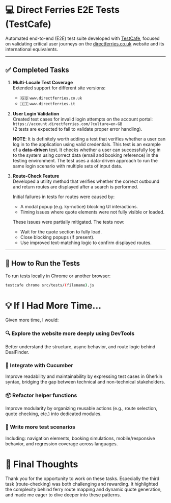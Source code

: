 # 💻 Direct Ferries E2E Tests (TestCafe)

Automated end-to-end (E2E) test suite developed with [TestCafe](https://testcafe.io/), focused on validating critical user journeys on the [directferries.co.uk](https://www.directferries.co.uk/) website and its international equivalents.

---

## ✅ Completed Tasks

1. **Multi-Locale Test Coverage**  
   Extended support for different site versions:  
   - 🇬🇧 `www.directferries.co.uk`  
   - 🇮🇹 `www.directferries.it`  

2. **User Login Validation**  
   Created test cases for invalid login attempts on the account portal:  
   `https://account.directferries.com/?culture=en-GB`  
   (2 tests are expected to fail to validate proper error handling).

   **NOTE**: It is definitely worth adding a test that verifies whether a user can log in to the application using valid credentials. This test is an example of a **data-driven** test. It checks whether a user can successfully log in to the system using correct data (email and booking reference) in the testing environment. The test uses a data-driven approach to run the same login scenario with multiple sets of input data.

3. **Route-Check Feature**  
   Developed a utility method that verifies whether the correct outbound and return routes are displayed after a search is performed.

   Initial failures in tests for routes were caused by:
   - A modal popup (e.g. ky-notice) blocking UI interactions.
   - Timing issues where quote elements were not fully visible or loaded.
   
   These issues were partially mitigated. The tests now:
   - Wait for the quote section to fully load.
   - Close blocking popups (if present).
   - Use improved text-matching logic to confirm displayed routes.

---

## 🧪 How to Run the Tests

To run tests locally in Chrome or another browser:

```bash
testcafe chrome src/tests/(filename).js
```

# 💡 If I Had More Time...
Given more time, I would:

### 🔍 Explore the website more deeply using DevTools
Better understand the structure, async behavior, and route logic behind DealFinder.

### 🧩 Integrate with Cucumber
Improve readability and maintainability by expressing test cases in Gherkin syntax, bridging the gap between technical and non-technical stakeholders.

### 📦 Refactor helper functions
Improve modularity by organizing reusable actions (e.g., route selection, quote checking, etc.) into dedicated modules.

### 🧪 Write more test scenarios
Including: navigation elements, booking simulations, mobile/responsive behavior, and regression coverage across languages.


# 🙏 Final Thoughts
Thank you for the opportunity to work on these tasks.
Especially the third task (route-checking) was both challenging and rewarding. It highlighted the complexity behind ferry route mapping and dynamic quote generation, and made me eager to dive deeper into these patterns.